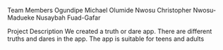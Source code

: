 Team Members
Ogundipe Michael
Olumide Nwosu
Christopher Nwosu-Madueke
Nusaybah Fuad-Gafar



Project Description
We created a truth or dare app. There are different truths and dares in the app. The app is suitable for teens and adults

